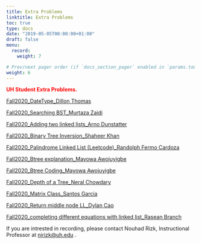 ```yaml
---
title: Extra Problems
linktitle: Extra Problems
toc: true
type: docs
date: "2019-05-05T00:00:00+01:00"
draft: false
menu:
  record:
    weight: 7

# Prev/next pager order (if `docs_section_pager` enabled in `params.toml`)
weight: 6
---
```

<span style="color:red">**UH Student Extra Problems.**</span>


[Fall2020_DateType_Dillon Thomas](https://youtu.be/wl6ar_WQry0)


[Fall2020_Searching BST_Murtaza Zaidi](https://youtu.be/SLY0Lt-RFlI)


[Fall2020_Adding two linked lists_Arno Dunstatter](​https://youtu.be/YsW9tUClWdQ)


[Fall2020_Binary Tree Inversion_Shaheer Khan](​https://youtu.be/nCBS0uLcnp8)

[Fall2020_Palindrome Linked List (Leetcode)_Randolph Fermo Cardoza](https://www.youtube.com/watch?v=I19Pk6FmncI)

[Fall2020_Btree explanation_Mayowa Awojuyigbe](​https://youtu.be/t56U2djdFtc)

[Fall2020_Btree Coding_Mayowa Awojuyigbe](​https://youtu.be/kjBI0rimo-w)

[Fall2020_Depth of a Tree_Neral Chowdary](​https://urldefense.com/v3/__https://youtu.be/ojWRxkwHU5c__;!!LkSTlj0I!TfH1lIm26352uWH0r529JG6Qern_8VLEEJk_msMT3N6h_-rARtF3PeKkXLKCpw$)

[Fall2020_Matrix Class_Santos Garcia](https://youtu.be/TA_1MbdvnG4)

[Fall2020_Return middle node LL_Dylan Cao](https://www.youtube.com/watch?v=t_yYpoa6fak)

 [Fall2020_completing different equations with linked list_Rasean Branch](https://youtu.be/ITZmet_pnPM)

 
If you are intrested in recording, please contact Nouhad Rizk, Instructional Professor  at <span style="color:blue">njrizk@uh.edu</span> .
